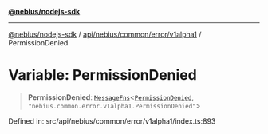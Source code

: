 [**@nebius/nodejs-sdk**](../../../../../../README.md)

***

[@nebius/nodejs-sdk](../../../../../../README.md) / [api/nebius/common/error/v1alpha1](../README.md) / PermissionDenied

# Variable: PermissionDenied

> **PermissionDenied**: [`MessageFns`](../../../../../../runtime/protos/core/interfaces/MessageFns.md)\<[`PermissionDenied`](../interfaces/PermissionDenied.md), `"nebius.common.error.v1alpha1.PermissionDenied"`\>

Defined in: src/api/nebius/common/error/v1alpha1/index.ts:893
